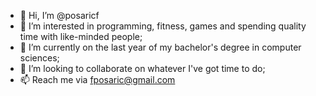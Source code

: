 - 👋 Hi, I’m @posaricf
- 👀 I’m interested in programming, fitness, games and spending quality time with like-minded people;
- 🌱 I’m currently on the last year of my bachelor's degree in computer sciences;
- 💞️ I’m looking to collaborate on whatever I've got time to do;
- 📫 Reach me via fposaric@gmail.com

<!---
posaricf/posaricf is a ✨ special ✨ repository because its `README.md` (this file) appears on your GitHub profile.
You can click the Preview link to take a look at your changes.
--->
